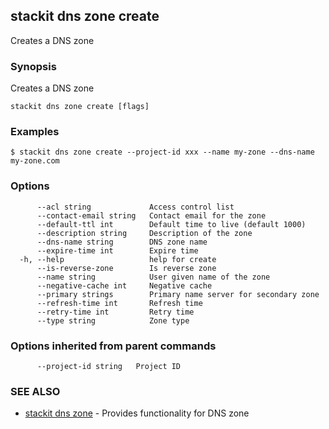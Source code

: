 ## stackit dns zone create

Creates a DNS zone

### Synopsis

Creates a DNS zone

```
stackit dns zone create [flags]
```

### Examples

```
$ stackit dns zone create --project-id xxx --name my-zone --dns-name my-zone.com
```

### Options

```
      --acl string             Access control list
      --contact-email string   Contact email for the zone
      --default-ttl int        Default time to live (default 1000)
      --description string     Description of the zone
      --dns-name string        DNS zone name
      --expire-time int        Expire time
  -h, --help                   help for create
      --is-reverse-zone        Is reverse zone
      --name string            User given name of the zone
      --negative-cache int     Negative cache
      --primary strings        Primary name server for secondary zone
      --refresh-time int       Refresh time
      --retry-time int         Retry time
      --type string            Zone type
```

### Options inherited from parent commands

```
      --project-id string   Project ID
```

### SEE ALSO

* [stackit dns zone](./stackit_dns_zone.md)	 - Provides functionality for DNS zone

